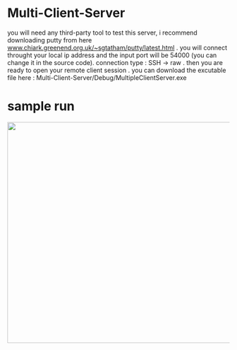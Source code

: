 # Multi-Client-Server

you will need any third-party tool to test this server, i recommend  downloading putty from here www.chiark.greenend.org.uk/~sgtatham/putty/latest.html . you will connect throught your local ip address and the input port will be 54000 (you can change it in the source code). connection type : SSH  -> raw . then you are ready to open your remote client session . you can download the excutable file here : Multi-Client-Server/Debug/MultipleClientServer.exe

# sample run
 <img src = "https://user-images.githubusercontent.com/94145850/171743068-d22c2353-3cb9-49fd-b902-ffb67b141fd5.png" width="2100" height="500"/>


